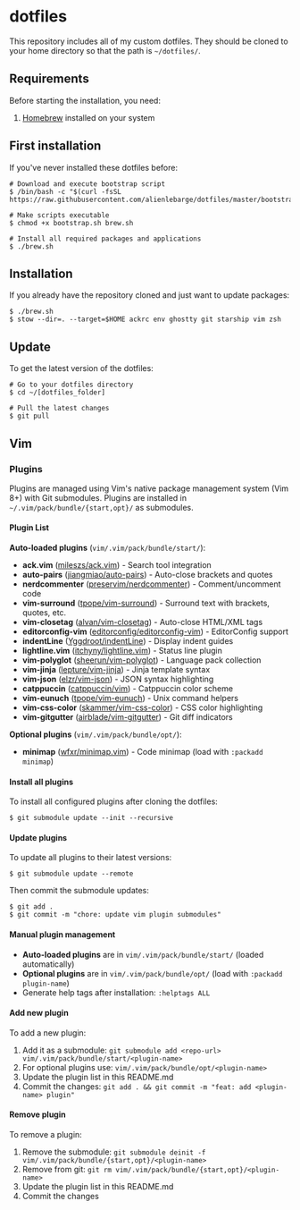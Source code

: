 # dotfiles

This repository includes all of my custom dotfiles. They should be cloned to
your home directory so that the path is `~/dotfiles/`.

## Requirements

Before starting the installation, you need:
1. [Homebrew](https://brew.sh/) installed on your system

## First installation

If you've never installed these dotfiles before:

    # Download and execute bootstrap script
    $ /bin/bash -c "$(curl -fsSL https://raw.githubusercontent.com/alienlebarge/dotfiles/master/bootstrap.sh)"

    # Make scripts executable
    $ chmod +x bootstrap.sh brew.sh

    # Install all required packages and applications
    $ ./brew.sh

## Installation

If you already have the repository cloned and just want to update packages:

    $ ./brew.sh
    $ stow --dir=. --target=$HOME ackrc env ghostty git starship vim zsh

## Update

To get the latest version of the dotfiles:

    # Go to your dotfiles directory
    $ cd ~/[dotfiles_folder]

    # Pull the latest changes
    $ git pull

## Vim

### Plugins

Plugins are managed using Vim's native package management system (Vim 8+) with Git submodules.
Plugins are installed in `~/.vim/pack/bundle/{start,opt}/` as submodules.

#### Plugin List

**Auto-loaded plugins** (`vim/.vim/pack/bundle/start/`):

- **ack.vim** ([mileszs/ack.vim](https://github.com/mileszs/ack.vim)) - Search tool integration
- **auto-pairs** ([jiangmiao/auto-pairs](https://github.com/jiangmiao/auto-pairs)) - Auto-close brackets and quotes
- **nerdcommenter** ([preservim/nerdcommenter](https://github.com/preservim/nerdcommenter)) - Comment/uncomment code
- **vim-surround** ([tpope/vim-surround](https://github.com/tpope/vim-surround)) - Surround text with brackets, quotes, etc.
- **vim-closetag** ([alvan/vim-closetag](https://github.com/alvan/vim-closetag)) - Auto-close HTML/XML tags
- **editorconfig-vim** ([editorconfig/editorconfig-vim](https://github.com/editorconfig/editorconfig-vim)) - EditorConfig support
- **indentLine** ([Yggdroot/indentLine](https://github.com/Yggdroot/indentLine)) - Display indent guides
- **lightline.vim** ([itchyny/lightline.vim](https://github.com/itchyny/lightline.vim)) - Status line plugin
- **vim-polyglot** ([sheerun/vim-polyglot](https://github.com/sheerun/vim-polyglot)) - Language pack collection
- **vim-jinja** ([lepture/vim-jinja](https://github.com/lepture/vim-jinja)) - Jinja template syntax
- **vim-json** ([elzr/vim-json](https://github.com/elzr/vim-json)) - JSON syntax highlighting
- **catppuccin** ([catppuccin/vim](https://github.com/catppuccin/vim)) - Catppuccin color scheme
- **vim-eunuch** ([tpope/vim-eunuch](https://github.com/tpope/vim-eunuch)) - Unix command helpers
- **vim-css-color** ([skammer/vim-css-color](https://github.com/skammer/vim-css-color)) - CSS color highlighting
- **vim-gitgutter** ([airblade/vim-gitgutter](https://github.com/airblade/vim-gitgutter)) - Git diff indicators

**Optional plugins** (`vim/.vim/pack/bundle/opt/`):

- **minimap** ([wfxr/minimap.vim](https://github.com/wfxr/minimap.vim)) - Code minimap (load with `:packadd minimap`)

#### Install all plugins

To install all configured plugins after cloning the dotfiles:

    $ git submodule update --init --recursive

#### Update plugins

To update all plugins to their latest versions:

    $ git submodule update --remote

Then commit the submodule updates:

    $ git add .
    $ git commit -m "chore: update vim plugin submodules"

#### Manual plugin management

- **Auto-loaded plugins** are in `vim/.vim/pack/bundle/start/` (loaded automatically)
- **Optional plugins** are in `vim/.vim/pack/bundle/opt/` (load with `:packadd plugin-name`)
- Generate help tags after installation: `:helptags ALL`

#### Add new plugin

To add a new plugin:
1. Add it as a submodule: `git submodule add <repo-url> vim/.vim/pack/bundle/start/<plugin-name>`
2. For optional plugins use: `vim/.vim/pack/bundle/opt/<plugin-name>`
3. Update the plugin list in this README.md
4. Commit the changes: `git add . && git commit -m "feat: add <plugin-name> plugin"`

#### Remove plugin

To remove a plugin:
1. Remove the submodule: `git submodule deinit -f vim/.vim/pack/bundle/{start,opt}/<plugin-name>`
2. Remove from git: `git rm vim/.vim/pack/bundle/{start,opt}/<plugin-name>`
3. Update the plugin list in this README.md
4. Commit the changes

